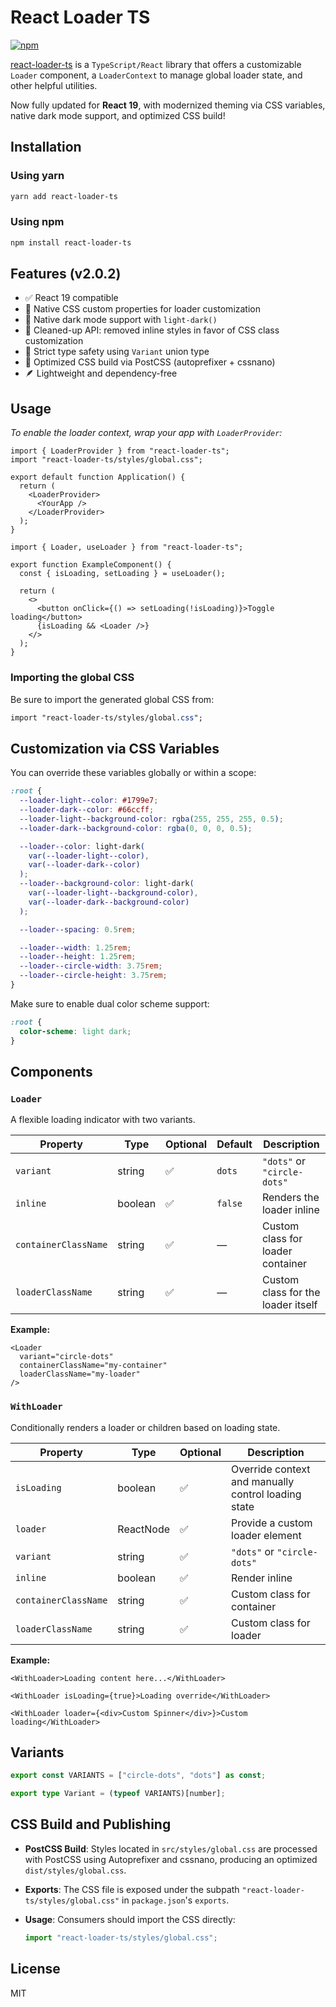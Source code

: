 # React Loader TS

[![npm](https://img.shields.io/npm/v/react-loader-ts)](https://www.npmjs.com/package/react-loader-ts)

[react-loader-ts](https://www.npmjs.com/package/react-loader-ts) is a `TypeScript/React` library that offers a customizable `Loader` component, a `LoaderContext` to manage global loader state, and other helpful utilities.

Now fully updated for **React 19**, with modernized theming via CSS variables, native dark mode support, and optimized CSS build!

## Installation

### Using yarn

```bash
yarn add react-loader-ts
```

### Using npm

```bash
npm install react-loader-ts
```

## Features (v2.0.2)

- ✅ React 19 compatible
- 🎨 Native CSS custom properties for loader customization
- 🌙 Native dark mode support with `light-dark()`
- 🧼 Cleaned-up API: removed inline styles in favor of CSS class customization
- 🧩 Strict type safety using `Variant` union type
- 🚀 Optimized CSS build via PostCSS (autoprefixer + cssnano)
- 🪶 Lightweight and dependency-free

## Usage

_To enable the loader context, wrap your app with `LoaderProvider`:_

```tsx
import { LoaderProvider } from "react-loader-ts";
import "react-loader-ts/styles/global.css";

export default function Application() {
  return (
    <LoaderProvider>
      <YourApp />
    </LoaderProvider>
  );
}
```

```tsx
import { Loader, useLoader } from "react-loader-ts";

export function ExampleComponent() {
  const { isLoading, setLoading } = useLoader();

  return (
    <>
      <button onClick={() => setLoading(!isLoading)}>Toggle loading</button>
      {isLoading && <Loader />}
    </>
  );
}
```

### Importing the global CSS

Be sure to import the generated global CSS from:

```css
import "react-loader-ts/styles/global.css";
```

## Customization via CSS Variables

You can override these variables globally or within a scope:

```css
:root {
  --loader-light--color: #1799e7;
  --loader-dark--color: #66ccff;
  --loader-light--background-color: rgba(255, 255, 255, 0.5);
  --loader-dark--background-color: rgba(0, 0, 0, 0.5);

  --loader--color: light-dark(
    var(--loader-light--color),
    var(--loader-dark--color)
  );
  --loader--background-color: light-dark(
    var(--loader-light--background-color),
    var(--loader-dark--background-color)
  );

  --loader--spacing: 0.5rem;

  --loader--width: 1.25rem;
  --loader--height: 1.25rem;
  --loader--circle-width: 3.75rem;
  --loader--circle-height: 3.75rem;
}
```

Make sure to enable dual color scheme support:

```css
:root {
  color-scheme: light dark;
}
```

## Components

### `Loader`

A flexible loading indicator with two variants.

| Property             | Type    | Optional | Default | Description                        |
| -------------------- | ------- | -------- | ------- | ---------------------------------- |
| `variant`            | string  | ✅       | `dots`  | `"dots"` or `"circle-dots"`        |
| `inline`             | boolean | ✅       | `false` | Renders the loader inline          |
| `containerClassName` | string  | ✅       | —       | Custom class for loader container  |
| `loaderClassName`    | string  | ✅       | —       | Custom class for the loader itself |

**Example:**

```tsx
<Loader
  variant="circle-dots"
  containerClassName="my-container"
  loaderClassName="my-loader"
/>
```

### `WithLoader`

Conditionally renders a loader or children based on loading state.

| Property             | Type      | Optional | Description                                         |
| -------------------- | --------- | -------- | --------------------------------------------------- |
| `isLoading`          | boolean   | ✅       | Override context and manually control loading state |
| `loader`             | ReactNode | ✅       | Provide a custom loader element                     |
| `variant`            | string    | ✅       | `"dots"` or `"circle-dots"`                         |
| `inline`             | boolean   | ✅       | Render inline                                       |
| `containerClassName` | string    | ✅       | Custom class for container                          |
| `loaderClassName`    | string    | ✅       | Custom class for loader                             |

**Example:**

```tsx
<WithLoader>Loading content here...</WithLoader>

<WithLoader isLoading={true}>Loading override</WithLoader>

<WithLoader loader={<div>Custom Spinner</div>}>Custom loading</WithLoader>
```

## Variants

```ts
export const VARIANTS = ["circle-dots", "dots"] as const;

export type Variant = (typeof VARIANTS)[number];
```

## CSS Build and Publishing

- **PostCSS Build**: Styles located in `src/styles/global.css` are processed with PostCSS using Autoprefixer and cssnano, producing an optimized `dist/styles/global.css`.
- **Exports**: The CSS file is exposed under the subpath `"react-loader-ts/styles/global.css"` in `package.json`'s `exports`.
- **Usage**: Consumers should import the CSS directly:

  ```js
  import "react-loader-ts/styles/global.css";
  ```

## License

MIT
